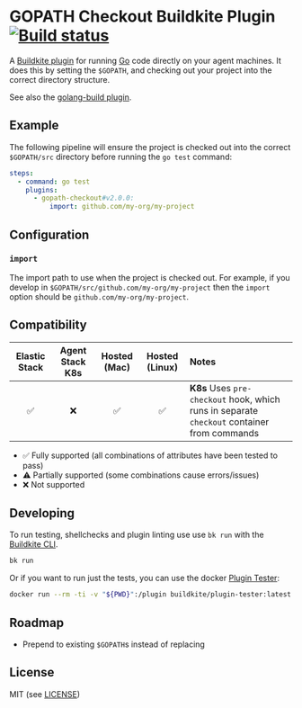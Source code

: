 # GOPATH Checkout Buildkite Plugin [![Build status](https://badge.buildkite.com/dfa888829723dcf23369cc29c9f375f1206bedca625c7f0c1e.svg?branch=master)](https://buildkite.com/buildkite/plugins-gopath-checkout)

A [Buildkite plugin](https://buildkite.com/docs/agent/v3/plugins) for running [Go](https://golang.org) code directly on your agent machines. It does this by setting the `$GOPATH`, and checking out your project into the correct directory structure.

See also the [golang-build plugin](https://github.com/buildkite-plugins/golang-build-buildkite-plugin).

## Example

The following pipeline will ensure the project is checked out into the correct `$GOPATH/src` directory before running the `go test` command:

```yml
steps:
  - command: go test
    plugins:
      - gopath-checkout#v2.0.0:
          import: github.com/my-org/my-project
```

## Configuration

### `import`

The import path to use when the project is checked out. For example, if you develop in `$GOPATH/src/github.com/my-org/my-project` then the `import` option should be `github.com/my-org/my-project`.

## Compatibility

| Elastic Stack | Agent Stack K8s | Hosted (Mac) | Hosted (Linux) | Notes |
| :-----------: | :-------------: | :----: | :----: |:---- |
| ✅ | ❌ | ✅ | ✅ | **K8s** Uses `pre-checkout` hook, which runs in separate `checkout` container from commands |

- ✅ Fully supported (all combinations of attributes have been tested to pass)
- ⚠️ Partially supported (some combinations cause errors/issues)
- ❌ Not supported

## Developing

To run testing, shellchecks and plugin linting use use `bk run` with the [Buildkite CLI](https://github.com/buildkite/cli).

```bash
bk run
```

Or if you want to run just the tests, you can use the docker [Plugin Tester](https://github.com/buildkite-plugins/buildkite-plugin-tester):

```bash
docker run --rm -ti -v "${PWD}":/plugin buildkite/plugin-tester:latest
```

## Roadmap

* Prepend to existing `$GOPATH`s instead of replacing

## License

MIT (see [LICENSE](LICENSE))
